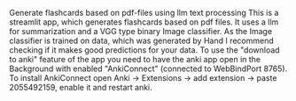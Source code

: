 Generate flashcards based on pdf-files using llm text processing This is a streamlit app, which generates flashcards based on pdf files. It uses a llm for summarization and a VGG type binary Image classifier. As the Image classifier is trained on data, which was generated by Hand I recommend checking if it makes good predictions for your data. To use the "download to anki" feature of the app you need to have the anki app open in the Background with enabled "AnkiConnect" (connected to WebBindPort 8765). To install AnkiConnect open Anki -> Extensions -> add extension -> paste 2055492159, enable it and restart anki.